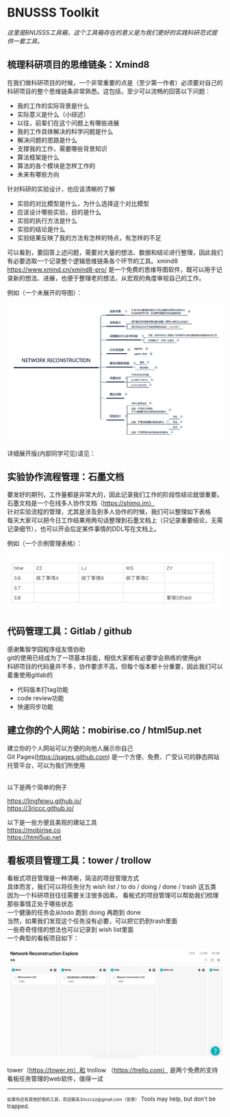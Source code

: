 # BNUSSS Toolkit

*这里是BNUSSS工具箱，这个工具箱存在的意义是为我们更好的实践科研范式提供一套工具。*

## 梳理科研项目的思维链条：Xmind8

在我们做科研项目的时候，一个非常重要的点是（至少第一作者）必须要对自己的科研项目的整个思维链条非常熟悉。这包括，至少可以流畅的回答以下问题：

- 我的工作的实际背景是什么
- 实际意义是什么（小综述）
- 以往，前辈们在这个问题上有哪些进展
- 我的工作具体解决的科学问题是什么
- 解决问题的思路是什么
- 支撑我的工作，需要哪些背景知识
- 算法框架是什么
- 算法的各个模块是怎样工作的
- 未来有哪些方向

针对科研的实验设计，也应该清晰的了解

- 实验的对比模型是什么，为什么选择这个对比模型
- 应该设计哪些实验，目的是什么
- 实验的执行方法是什么
- 实验的结论是什么
- 实验结果反映了我的方法有怎样的特点，有怎样的不足

可以看到，要回答上述问题，需要对大量的想法、数据和结论进行整理，因此我们有必要选取一个记录整个逻辑思维链条各个环节的工具。xmind8 https://www.xmind.cn/xmind8-pro/ 是一个免费的思维导图软件，既可以用于记录新的想法、进展，也便于整理老的想法，从宏观的角度审视自己的工作。

例如（一个未展开的导图）：

<img src="./img/xmind.png" width="800px" alt="xmind">

详细展开版(内部同学可见)请见：


## 实验协作流程管理：石墨文档

要发好的期刊，工作量都是非常大的，因此记录我们工作的阶段性结论就很重要。<br>
石墨文档是一个在线多人协作文档（https://shimo.im）<br>
针对实验流程的管理，尤其是涉及到多人协作的时候，我们可以整理如下表格<br>
每天大家可以把今日工作结果用两句话整理到石墨文档上（只记录重要结论，无需记录细节），也可以开会后定某件事情的DDL写在文档上。<br>

例如（一个示例管理表格）：

<img src="./img/shimo.png" width="500px" alt="xmind">


## 代码管理工具：Gitlab / github

感谢集智学园程序组友情协助<br>
git的使用已经成为了一项基本技能，相信大家都有必要学会熟练的使用git <br>
科研项目的代码量并不多，协作要求不高，但每个版本都十分重要，因此我们可以着重使用gitlab的

- 代码版本打tag功能
- code review功能
- 快速同步功能

## 建立你的个人网站：mobirise.co / html5up.net

建立你的个人网站可以方便的向他人展示你自己<br>
Git Pages(https://pages.github.com) 是一个方便、免费、广受认可的静态网站托管平台，可以为我们所使用<br>
<br>

以下是两个简单的例子<br>

https://lingfeiwu.github.io/ <br>
https://3riccc.github.io/ <br>

以下是一些方便且美观的建站工具<br>
https://mobirise.co <br> 
https://html5up.net


## 看板项目管理工具：tower / trollow

看板式项目管理是一种清晰，简洁的项目管理方式 <br>
具体而言，我们可以将任务分为 wish list / to do / doing / done / trash 这五类 <br>
因为一个科研项目往往需要关注很多因素， 看板式的项目管理可以帮助我们梳理那些事情正处于哪些状态 <br>
一个健康的任务会从todo 跑到 doing 再跑到 done <br>
当然，如果我们发现这个任务没有必要，可以把它扔到trash里面 <br>
一些奇奇怪怪的想法也可以记录到 wish list里面 <br>
一个典型的看板项目如下：

<img src="./img/board.png" alt="">

tower（https://tower.im）和 trollow （https://trello.com） 是两个免费的支持看板任务管理的web软件，值得一试


<hr>
<font size=1>如果你还有其他好用的工具，欢迎联系3riccczz@gmail.com（张章）</font>
<font size=2>Tools may help, but don't be trapped.</font>
